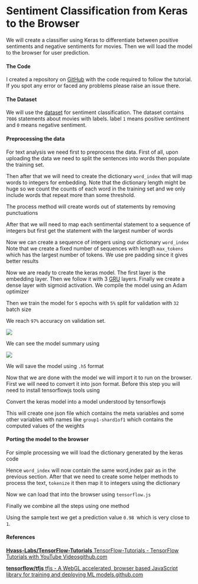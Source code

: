 # Sentiment Classification from Keras to the Browser

We will create a classifier using Keras to differentiate between positive sentiments and negative sentiments for movies. Then we will load the model to the browser for user prediction.

#### The Code

I created a repository on [GitHub](https://github.com/zaidalyafeai/Browser-Sentiment-Classification) with the code required to follow the tutorial. If you spot any error or faced any problems please raise an issue there.

#### The Dataset

We will use the [dataset](https://www.kaggle.com/c/si650winter11/data) for sentiment classification. The dataset contains `7086` statements about movies with labels. label `1` means positive sentiment and `0` means negative sentiment.

#### Preprocessing the data

For text analysis we need first to preprocess the data. First of all, upon uploading the data we need to split the sentences into words then populate the training set.



Then after that we will need to create the dictionary `word_index` that will map words to integers for embedding. Note that the dictionary length might be huge so we count the counts of each word in the training set and we only include words that repeat more than some threshold.



The process method will create words out of statements by removing punctuations



After that we will need to map each sentimental statement to a sequence of integers but first get the statement with the largest number of words



Now we can create a sequence of integers using our dictionary `word_index` Note that we create a fixed number of sequences with length `max_tokens` which has the largest number of tokens. We use pre padding since it gives better results



Now we are ready to create the keras model. The first layer is the embedding layer. Then we follow it with 3 [GRU](https://en.wikipedia.org/wiki/Gated_recurrent_unit) layers. Finally we create a dense layer with sigmoid activation. We compile the model using an Adam optimizer



Then we train the model for `5` epochs with `5%` split for validation with `32` batch size



We reach `97%` accuracy on validation set.

![](https://cdn-images-1.medium.com/max/1600/1*V0l012DyGMDERgdHt7fKWw.png)

We can see the model summary using



![](https://cdn-images-1.medium.com/max/1600/1*e3lIBA3Cz33FQYiLrOQ89Q.png)

We will save the model using `.h5` format



Now that we are done with the model we will import it to run on the browser. First we will need to convert it into json format. Before this step you will need to install tensorflowjs tools using



Convert the keras model into a model understood by tensorflowjs



This will create one json file which contains the meta variables and some other variables with names like `group1-shard1of1` which contains the computed values of the weights

#### Porting the model to the browser

For simple processing we will load the dictionary generated by the keras code



Hence `word_index` will now contain the same word,index pair as in the previous section. After that we need to create some helper methods to process the text, `tokenize` it then map it to integers using the dictionary



Now we can load that into the browser using `tensorflow.js`



Finally we combine all the steps using one method



Using the sample text we get a prediction value `0.98 `which is very close to `1`.

#### References

[**Hvass-Labs/TensorFlow-Tutorials**
TensorFlow-Tutorials - TensorFlow Tutorials with YouTube Videosgithub.com](https://github.com/Hvass-Labs/TensorFlow-Tutorials)[](https://github.com/Hvass-Labs/TensorFlow-Tutorials)

[**tensorflow/tfjs**
tfjs - A WebGL accelerated, browser based JavaScript library for training and deploying ML models.github.com](https://github.com/tensorflow/tfjs)[](https://github.com/tensorflow/tfjs)

